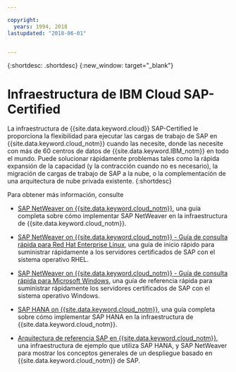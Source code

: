 ```yaml
---

copyright:
  years: 1994, 2018
lastupdated: "2018-06-01"


---
```


{:shortdesc: .shortdesc}
{:new_window: target="_blank"}

# Infraestructura de IBM Cloud SAP-Certified

La infraestructura de {{site.data.keyword.cloud}} SAP-Certified le proporciona la flexibilidad para ejecutar las cargas de trabajo de SAP en {{site.data.keyword.cloud_notm}} cuando las necesite, donde las necesite con más de 60 centros de datos de {{site.data.keyword.IBM_notm}} en todo el mundo. Puede solucionar rápidamente problemas tales como la rápida expansión de la capacidad (y la contracción cuando no es necesario), la migración de cargas de trabajo de SAP a la nube, o la complementación de una arquitectura de nube privada existente.
{:shortdesc}

Para obtener más información,
consulte

  * [SAP NetWeaver on {{site.data.keyword.cloud_notm}}](https://console.bluemix.net/docs/infrastructure/sap-netweaver/sap-index.html#getting-started), una guía completa sobre cómo implementar SAP NetWeaver en la infraestructura de {{site.data.keyword.cloud_notm}}.
  * [SAP NetWeaver on {{site.data.keyword.cloud_notm}} - Guía de consulta rápida para Red Hat Enterprise Linux](https://console.bluemix.net/docs/infrastructure/sap-netweaver-rhel-qrg/rhel-index.html#getting-started), una guía de inicio rápido para suministrar rápidamente a los servidores certificados de SAP con el sistema operativo RHEL.
  * [SAP NetWeaver on {{site.data.keyword.cloud_notm}} - Guía de consulta rápida para Microsoft Windows](https://console.bluemix.net/docs/infrastructure/sap-netweaver-ms-qrg/ms-index.html#getting-started), una guía de referencia rápida para suministrar rápidamente los servidores certificados de SAP con el sistema operativo Windows.

  * [SAP HANA on {{site.data.keyword.cloud_notm}}](https://console.bluemix.net/docs/infrastructure/sap-hana/hana-index.html#getting-started), una guía completa sobre cómo implementar SAP HANA en la infraestructura de {{site.data.keyword.cloud_notm}}.

  * [Arquitectura de referencia SAP en {{site.data.keyword.cloud_notm}}](https://console.bluemix.net/docs/infrastructure/sap-reference-architecture/sap-ra-index.html#getting-started), una infraestructura de ejemplo que utiliza SAP HANA, y SAP NetWeaver para mostrar los conceptos generales de un despliegue basado en {{site.data.keyword.cloud_notm}} de SAP.
